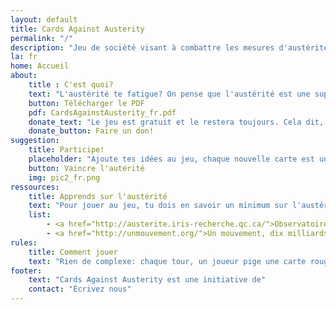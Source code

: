 ```yaml
---
layout: default
title: Cards Against Austerity
permalink: "/"
description: "Jeu de société visant à combattre les mesures d'austérité au Québec à coup d'éclat de rire."
la: fr
home: Accueil
about:
    title : C'est quoi?
    text: "L'austérité te fatigue? On pense que l'austérité est une super opportunité pour s'amuser. Au régime minceur de l'état nous opposons notre rire gras. Pendant qu'ils coupent nous on découpe!"
    button: Télécharger le PDF
    pdf: CardsAgainstAusterity_fr.pdf
    donate_text: "Le jeu est gratuit et le restera toujours. Cela dit, nous acceptons les dons par PayPal afin de financer la fabrication et la distribution d'une version physique du jeu qu'on espère compléter rapidement grâce aux suggestions de tous. Plus d'info à ce sujet bientôt!"
    donate_button: Faire un don!
suggestion:
    title: Participe!
    placeholder: "Ajoute tes idées au jeu, chaque nouvelle carte est un coup porté à l'austérité!"
    button: Vaincre l'autérité
    img: pic2_fr.png
ressources:
    title: Apprends sur l'austérité
    text: "Pour jouer au jeu, tu dois en savoir un minimum sur l'austérité. On espère que c'est le cas. Mais sinon, voici quelques ressources utiles pour en apprendre d'avantage:"
    list:
        - <a href="http://austerite.iris-recherche.qc.ca/">Observatoire des conséquences des mesures d’austérité au Québec</a>
        - <a href="http://unmouvement.org/">Un mouvement, dix milliards de solutions</a>
rules:
    title: Comment jouer
    text: "Rien de complexe: chaque tour, un joueur pige une carte rouge et les autres joueur doivent répondre avec leur carte blanche la plus appropriée"
footer:
    text: "Cards Against Austerity est une initiative de"
    contact: "Écrivez nous"
---
```

